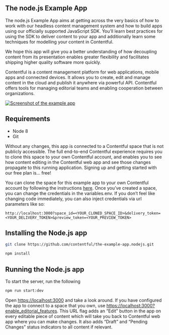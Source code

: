 ## The node.js Example App

The node.js Example App aims at getting across the very basics of how to work with our headless content management system and how to build apps using our officially supported JavaScript SDK. You’ll learn best practices for using the SDK to deliver content to your app and additionally learn some techniques for modelling your content in Contentful. 

We hope this app will give you a better understanding of how decoupling content from its presentation enables greater flexibility and facilitates shipping higher quality software more quickly.

Contentful is a content management platform for web applications, mobile apps and connected devices. It allows you to create, edit and manage content in the cloud and publish it anywhere via powerful API. Contentful offers tools for managing editorial teams and enabling cooperation between organizations.

<a href="https://the-example-app-nodejs.herokuapp.com/" target="_blank"><img src="https://images.contentful.com/ft4tkuv7nwl0/31mTpJSgBigeueQyoSGKSg/be3b56dca256d20f5ee530d58bb6d90e/Screen_Shot_2017-11-08_at_15.32.36.png" alt="Screenshot of the example app"/></a>

## Requirements

* Node 8
* Git

Without any changes, this app is connected to a Contentful space that is not publicly accessible. The full end-to-end Contentful experience requires you to clone this space to your own Contentful account, and enables you to see how content editing in the Contentful web app and see those changes propagate to this running application. Signing up and getting started with our free plan is... free! 

You can clone the space for this example app to your own Contentful account by following the instructions [here](https://github.com/contentful/content-models/tree/master/the-example-app/README.md). Once you’ve created a space, you can change the credentials in the variables.env. If you don’t feel like changing code immediately, you can also inject credentials via url parameters like so:

```
http://localhost:3000?space_id=<YOUR_CLONED_SPACE_ID>&delivery_token=<YOUR_DELIVERY_TOKEN>&preview_token=<YOUR_PREVIEW_TOKEN>
```

## Installing the Node.js app

```bash
git clone https://github.com/contentful/the-example-app.nodejs.git
```

```bash
npm install
```

##  Running the Node.js app

To start the server, run the following

```bash
npm run start:dev
```

Open [https://localhost:3000](https://localhost:3000) and take a look around. If you have configured the app to connect to a space that you own, use [https://localhost:3000?enable_editorial_features](https://localhost:3000?enable_editorial_features). This URL flag adds an “Edit” button in the app on every editable piece of content which will take you back to Contentful web app where you can make changes. It also adds “Draft” and “Pending Changes” status indicators to all content if relevant.

